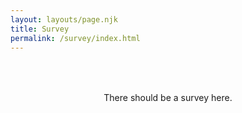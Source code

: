 ```yaml
---
layout: layouts/page.njk
title: Survey
permalink: /survey/index.html
---
```

<html>
<div style="padding:50px;text-align:center">
	<div id="example_element_for_insert">There should be a survey here.</div>
	
</div>
<script defer>
window.Kno = { 
 kno_id: 'B0F38NN-60F4SAJ-QY8ZKT9-16ZHSAD',
 customer: { 
                platform: 'CUSTOM',
		shop: 'emmettnaughton.com', 
		email: 'enaughton5@example.com', 
		phone: '1234567894', 
	        id: 'id-from-some-platform', 
		lifetime_spent: 452.12,
		lifetime_orders: 2
	    },
order: { 
		platform: 'CUSTOM',
                id: '1234567892', 
		total_price: 1000,
		currency: '',
			},
survey : { 
					
	        selector: 'div#example_element_for_insert' 
	}
}
</script>

<script src="https://www.knocdn.com/v1/embed.js?id=f33d093a-e0ba-4854-a121-a9963f0f9fad"></script>
<div id="example_element_for_insert"></div>
</html>